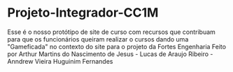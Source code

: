 # Projeto-Integrador-CC1M

Esse é o nosso protótipo de site de curso com recursos que contribuam para que os funcionários queiram realizar o cursos dando uma "Gameficada" no contexto do site para o projeto da Fortes Engenharia
Feito por Arthur Martins do Nascimento de Jesus - Lucas de Araujo Ribeiro - Anndrew Vieira Huguinim Fernandes

